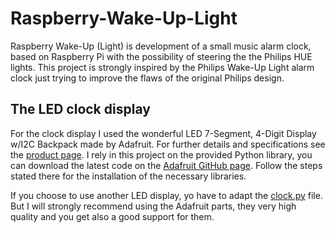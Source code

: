 Raspberry-Wake-Up-Light
========================

Raspberry Wake-Up (Light) is development of a small music alarm clock, based on Raspberry Pi with the possibility of steering the the Philips HUE lights. This project is strongly inspired by the Philips Wake-Up Light alarm clock just trying to improve the flaws of the original Philips design. 

## The LED clock display

For the clock display I used the wonderful LED 7-Segment, 4-Digit Display w/I2C Backpack made by Adafruit. For further details and specifications see the [product page](https://www.adafruit.com/products/881). I rely in this project on the provided Python library, you can download the latest code on the [Adafruit GitHub page](https://github.com/adafruit/Adafruit_Python_LED_Backpack). Follow the steps stated there for the installation of the necessary libraries.

If you choose to use another LED display, yo have to adapt the [clock.py](clock.py) file. But I will strongly recommend using the Adafruit parts, they very high quality and you get also a good support for them. 
 